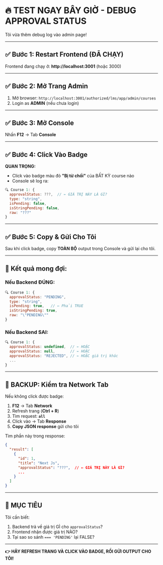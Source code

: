 # 🔥 TEST NGAY BÂY GIỜ - DEBUG APPROVAL STATUS

Tôi vừa thêm debug log vào admin page!

---

## ✅ Bước 1: Restart Frontend (ĐÃ CHẠY)

Frontend đang chạy ở: **http://localhost:3001** (hoặc 3000)

---

## ✅ Bước 2: Mở Trang Admin

1. Mở browser: `http://localhost:3001/authorized/lms/app/admin/courses`
2. Login as **ADMIN** (nếu chưa login)

---

## ✅ Bước 3: Mở Console

Nhấn **F12** → Tab **Console**

---

## ✅ Bước 4: Click Vào Badge

**QUAN TRỌNG:**

- Click vào badge màu đỏ **"Bị từ chối"** của BẤT KỲ course nào
- Console sẽ log ra:

```javascript
🔍 Course 1: {
  approvalStatus: ???,  // ← GIÁ TRỊ NÀY LÀ GÌ?
  type: "string",
  isPending: false,
  isStringPending: false,
  raw: "???"
}
```

---

## ✅ Bước 5: Copy & Gửi Cho Tôi

Sau khi click badge, copy **TOÀN BỘ** output trong Console và gửi lại cho tôi.

---

## 🎯 Kết quả mong đợi:

### Nếu Backend ĐÚNG:

```javascript
🔍 Course 1: {
  approvalStatus: "PENDING",
  type: "string",
  isPending: true,   // ← Phải TRUE
  isStringPending: true,
  raw: "\"PENDING\""
}
```

### Nếu Backend SAI:

```javascript
🔍 Course 1: {
  approvalStatus: undefined,  // ← HOẶC
  approvalStatus: null,       // ← HOẶC
  approvalStatus: "REJECTED", // ← HOẶC giá trị khác
  ...
}
```

---

## 🚨 BACKUP: Kiểm tra Network Tab

Nếu không click được badge:

1. **F12** → Tab **Network**
2. Refresh trang (**Ctrl + R**)
3. Tìm request: **`all`**
4. Click vào → Tab **Response**
5. **Copy JSON response** gửi cho tôi

Tìm phần này trong response:

```json
{
  "result": [
    {
      "id": 1,
      "title": "Next Js",
      "approvalStatus": "???",  // ← GIÁ TRỊ NÀY LÀ GÌ?
      ...
    }
  ]
}
```

---

## 🎯 MỤC TIÊU

Tôi cần biết:

1. Backend trả về giá trị GÌ cho `approvalStatus`?
2. Frontend nhận được giá trị NÀO?
3. Tại sao so sánh `=== 'PENDING'` lại FALSE?

---

**👉 HÃY REFRESH TRANG VÀ CLICK VÀO BADGE, RỒI GỬI OUTPUT CHO TÔI!**
